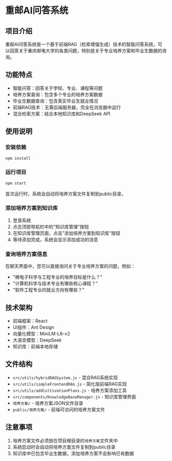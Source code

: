# 重邮AI问答系统

## 项目介绍

重邮AI问答系统是一个基于前端RAG（检索增强生成）技术的智能问答系统，可以回答关于重庆邮电大学的各类问题，特别是关于专业培养方案和毕业生数据的咨询。

## 功能特点

- 智能问答：回答关于学校、专业、课程等问题
- 培养方案查询：包含多个专业的培养方案数据
- 毕业生数据查询：包含真实毕业生就业情况
- 前端RAG技术：无需后端服务器，完全在浏览器中运行
- 混合检索方案：结合本地知识库和DeepSeek API

## 使用说明

### 安装依赖

```bash
npm install
```

### 运行项目

```bash
npm start
```

首次运行时，系统会自动将培养方案文件复制到public目录。

### 添加培养方案到知识库

1. 登录系统
2. 点击顶部导航栏中的"知识库管理"按钮
3. 在知识库管理页面，点击"添加培养方案到知识库"按钮
4. 等待添加完成，系统会显示添加成功的消息

### 查询培养方案信息

在聊天界面中，您可以直接询问关于专业培养方案的问题，例如：

- "微电子科学与工程专业的培养目标是什么？"
- "计算机科学与技术专业有哪些核心课程？"
- "软件工程专业的就业方向有哪些？"

## 技术架构

- 前端框架：React
- UI组件：Ant Design
- 向量化模型：MiniLM-L6-v2
- 大语言模型：DeepSeek
- 知识库：前端本地存储

## 文件结构

- `src/utils/hybridRAGSystem.js` - 混合RAG系统实现
- `src/utils/simpleFrontendRAG.js` - 简化版前端RAG实现
- `src/utils/addCultivationPlans.js` - 培养方案添加工具
- `src/components/KnowledgeBaseManager.js` - 知识库管理界面
- `培养方案/` - 培养方案JSON文件目录
- `public/培养方案/` - 前端可访问的培养方案文件

## 注意事项

1. 培养方案文件必须放在项目根目录的`培养方案`文件夹中
2. 系统启动时会自动将培养方案文件复制到public目录
3. 知识库中已包含毕业生数据，添加培养方案不会影响已有数据 